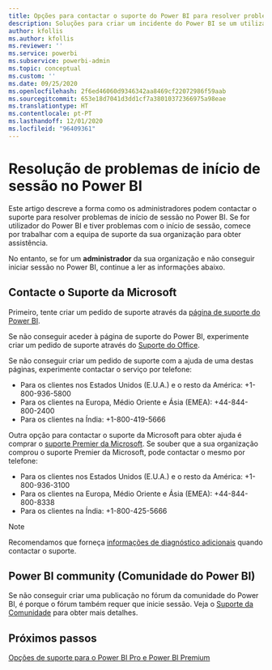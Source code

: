 ```yaml
---
title: Opções para contactar o suporte do Power BI para resolver problemas de início de sessão
description: Soluções para criar um incidente do Power BI se um utilizador não conseguir iniciar sessão
author: kfollis
ms.author: kfollis
ms.reviewer: ''
ms.service: powerbi
ms.subservice: powerbi-admin
ms.topic: conceptual
ms.custom: ''
ms.date: 09/25/2020
ms.openlocfilehash: 2f6ed46060d9346342aa8469cf22072986f59aab
ms.sourcegitcommit: 653e18d7041d3dd1cf7a38010372366975a98eae
ms.translationtype: HT
ms.contentlocale: pt-PT
ms.lasthandoff: 12/01/2020
ms.locfileid: "96409361"
---
```

# <a name="troubleshooting-sign-in-issues-for-power-bi"></a>Resolução de problemas de início de sessão no Power BI

Este artigo descreve a forma como os administradores podem contactar o suporte para resolver problemas de início de sessão no Power BI. Se for utilizador do Power BI e tiver problemas com o início de sessão, comece por trabalhar com a equipa de suporte da sua organização para obter assistência.

No entanto, se for um **administrador** da sua organização e não conseguir iniciar sessão no Power BI, continue a ler as informações abaixo.

## <a name="contact-microsoft-support"></a>Contacte o Suporte da Microsoft

Primeiro, tente criar um pedido de suporte através da [página de suporte do Power BI](https://powerbi.microsoft.com/support/).

Se não conseguir aceder à página de suporte do Power BI, experimente criar um pedido de suporte através do [Suporte do Office](https://support.office.com/home/contact).

Se não conseguir criar um pedido de suporte com a ajuda de uma destas páginas, experimente contactar o serviço por telefone:

* Para os clientes nos Estados Unidos (E.U.A.) e o resto da América: +1-800-936-5800
* Para os clientes na Europa, Médio Oriente e Ásia (EMEA): +44-844-800-2400
* Para os clientes na Índia: +1-800-419-5666

Outra opção para contactar o suporte da Microsoft para obter ajuda é comprar o [suporte Premier da Microsoft](https://support.microsoft.com/premier). Se souber que a sua organização comprou o suporte Premier da Microsoft, pode contactar o mesmo por telefone:

* Para os clientes nos Estados Unidos (E.U.A.) e o resto da América: +1-800-936-3100
* Para os clientes na Europa, Médio Oriente e Ásia (EMEA): +44-844-800-8338
* Para os clientes na Índia: +1-800-425-5666

> [!Note]
> Recomendamos que forneça [informações de diagnóstico adicionais](service-admin-capturing-additional-diagnostic-information-for-power-bi.md) quando contactar o suporte.

## <a name="power-bi-community"></a>Power BI community (Comunidade do Power BI)

Se não conseguir criar uma publicação no fórum da comunidade do Power BI, é porque o fórum também requer que inicie sessão. Veja o [Suporte da Comunidade](https://community.powerbi.com/t5/Community-Support/ct-p/PBI_CommunitySupport) para obter mais detalhes.

## <a name="next-steps"></a>Próximos passos

[Opções de suporte para o Power BI Pro e Power BI Premium](service-support-options.md)
